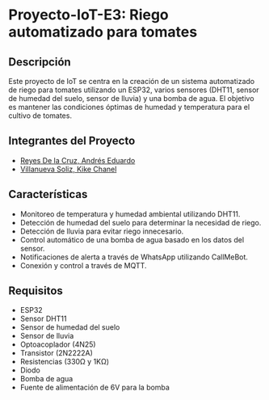 # Proyecto-IoT-E3: Riego automatizado para tomates

## Descripción
Este proyecto de IoT se centra en la creación de un sistema automatizado de riego para tomates utilizando un ESP32, varios sensores (DHT11, sensor de humedad del suelo, sensor de lluvia) y una bomba de agua. El objetivo es mantener las condiciones óptimas de humedad y temperatura para el cultivo de tomates.

## Integrantes del Proyecto
- [Reyes De la Cruz, Andrés Eduardo](https://github.com/andresrdlc)
- [Villanueva Soliz, Kike Chanel](https://github.com/kikechanel)

## Características
- Monitoreo de temperatura y humedad ambiental utilizando DHT11.
- Detección de humedad del suelo para determinar la necesidad de riego.
- Detección de lluvia para evitar riego innecesario.
- Control automático de una bomba de agua basado en los datos del sensor.
- Notificaciones de alerta a través de WhatsApp utilizando CallMeBot.
- Conexión y control a través de MQTT.

## Requisitos
- ESP32
- Sensor DHT11
- Sensor de humedad del suelo
- Sensor de lluvia
- Optoacoplador (4N25)
- Transistor (2N2222A)
- Resistencias (330Ω y 1KΩ)
- Diodo
- Bomba de agua
- Fuente de alimentación de 6V para la bomba
